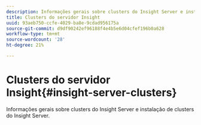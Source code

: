```yaml
---
description: Informações gerais sobre clusters do Insight Server e instalação de clusters do Insight Server.
title: Clusters do servidor Insight
uuid: 93aeb750-ccfe-4029-ba8e-9cdad956175a
source-git-commit: d9df90242ef96188f4e4b5e6d04cfef196b0a628
workflow-type: tm+mt
source-wordcount: '28'
ht-degree: 21%

---
```



# Clusters do servidor Insight{#insight-server-clusters}

Informações gerais sobre clusters do Insight Server e instalação de clusters do Insight Server.

